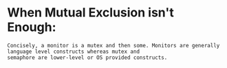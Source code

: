 When Mutual Exclusion isn't Enough:
===================================

    Concisely, a monitor is a mutex and then some. Monitors are generally language level constructs whereas mutex and
    semaphore are lower-level or OS provided constructs.
